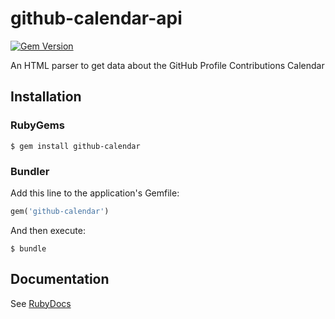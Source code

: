 # github-calendar-api
[![Gem Version](https://badge.fury.io/rb/github-calendar.svg)](https://badge.fury.io/rb/github-calendar)

An HTML parser to get data about the GitHub Profile Contributions Calendar

## Installation
### RubyGems
``` shell
$ gem install github-calendar
```

### Bundler
Add this line to the application's Gemfile:
``` ruby
gem('github-calendar')
```

And then execute:
``` shell
$ bundle
```

## Documentation
See [RubyDocs](http://www.rubydoc.info/gems/github-calendar)

